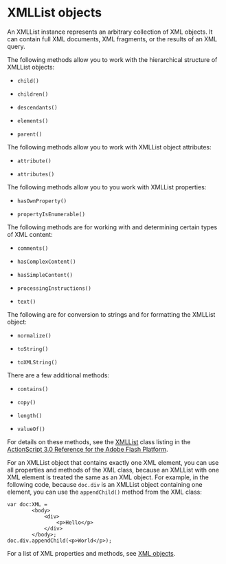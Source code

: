 # XMLList objects

An XMLList instance represents an arbitrary collection of XML objects. It can
contain full XML documents, XML fragments, or the results of an XML query.

The following methods allow you to work with the hierarchical structure of
XMLList objects:

- `child()`

- `children()`

- `descendants()`

- `elements()`

- `parent()`

The following methods allow you to work with XMLList object attributes:

- `attribute()`

- `attributes()`

The following methods allow you to you work with XMLList properties:

- `hasOwnProperty()`

- `propertyIsEnumerable()`

The following methods are for working with and determining certain types of XML
content:

- `comments()`

- `hasComplexContent()`

- `hasSimpleContent()`

- `processingInstructions()`

- `text()`

The following are for conversion to strings and for formatting the XMLList
object:

- `normalize()`

- `toString()`

- `toXMLString()`

There are a few additional methods:

- `contains()`

- `copy()`

- `length()`

- `valueOf()`

For details on these methods, see the
[XMLList](https://help.adobe.com/en_US/FlashPlatform/reference/actionscript/3/XMLList.html)
class listing in the
[ActionScript 3.0 Reference for the Adobe Flash Platform](https://help.adobe.com/en_US/FlashPlatform/reference/actionscript/3/index.html).

For an XMLList object that contains exactly one XML element, you can use all
properties and methods of the XML class, because an XMLList with one XML element
is treated the same as an XML object. For example, in the following code,
because `doc.div` is an XMLList object containing one element, you can use the
`appendChild()` method from the XML class:

    var doc:XML =
            <body>
                <div>
                    <p>Hello</p>
                </div>
            </body>;
    doc.div.appendChild(<p>World</p>);

For a list of XML properties and methods, see [XML objects](./xml-objects.md).

